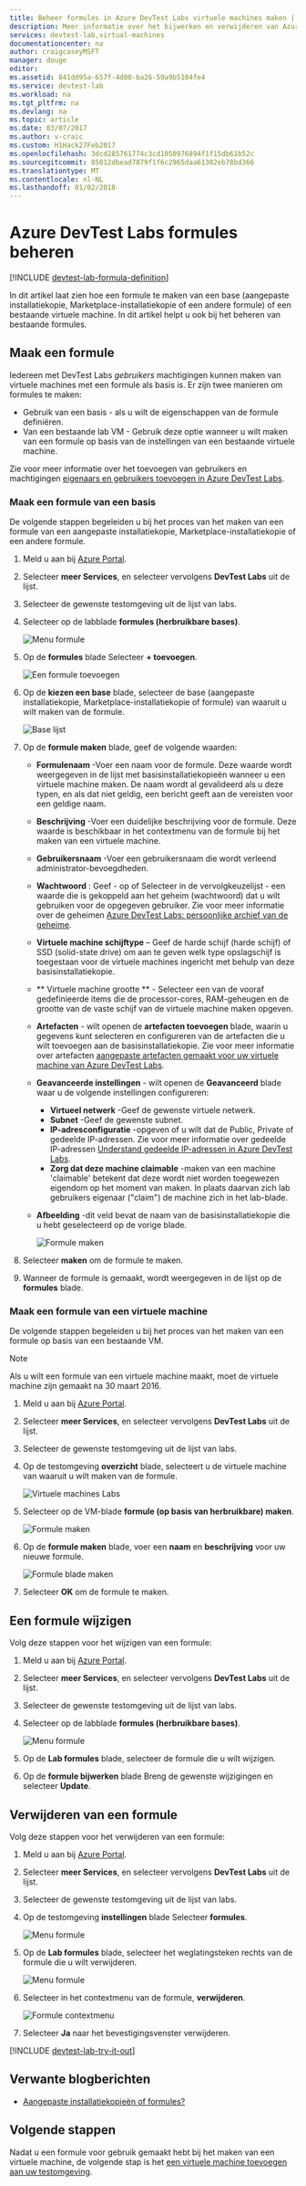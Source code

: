 ```yaml
---
title: Beheer formules in Azure DevTest Labs virtuele machines maken | Microsoft Docs
description: Meer informatie over het bijwerken en verwijderen van Azure DevTest Labs formules
services: devtest-lab,virtual-machines
documentationcenter: na
author: craigcaseyMSFT
manager: douge
editor: 
ms.assetid: 841dd95a-657f-4d80-ba26-59a9b5104fe4
ms.service: devtest-lab
ms.workload: na
ms.tgt_pltfrm: na
ms.devlang: na
ms.topic: article
ms.date: 03/07/2017
ms.author: v-craic
ms.custom: H1Hack27Feb2017
ms.openlocfilehash: 3dcd285761774c3cd1050976894f1f15db61b52c
ms.sourcegitcommit: 85012dbead7879f1f6c2965daa61302eb78bd366
ms.translationtype: MT
ms.contentlocale: nl-NL
ms.lasthandoff: 01/02/2018
---
```

# <a name="manage-azure-devtest-labs-formulas"></a>Azure DevTest Labs formules beheren

[!INCLUDE [devtest-lab-formula-definition](../../includes/devtest-lab-formula-definition.md)]

In dit artikel laat zien hoe een formule te maken van een base (aangepaste installatiekopie, Marketplace-installatiekopie of een andere formule) of een bestaande virtuele machine. In dit artikel helpt u ook bij het beheren van bestaande formules.

## <a name="create-a-formula"></a>Maak een formule
Iedereen met DevTest Labs *gebruikers* machtigingen kunnen maken van virtuele machines met een formule als basis is. Er zijn twee manieren om formules te maken: 

* Gebruik van een basis - als u wilt de eigenschappen van de formule definiëren.
* Van een bestaande lab VM - Gebruik deze optie wanneer u wilt maken van een formule op basis van de instellingen van een bestaande virtuele machine.

Zie voor meer informatie over het toevoegen van gebruikers en machtigingen [eigenaars en gebruikers toevoegen in Azure DevTest Labs](./devtest-lab-add-devtest-user.md).

### <a name="create-a-formula-from-a-base"></a>Maak een formule van een basis
De volgende stappen begeleiden u bij het proces van het maken van een formule van een aangepaste installatiekopie, Marketplace-installatiekopie of een andere formule.

1. Meld u aan bij [Azure Portal](http://go.microsoft.com/fwlink/p/?LinkID=525040).

2. Selecteer **meer Services**, en selecteer vervolgens **DevTest Labs** uit de lijst.

3. Selecteer de gewenste testomgeving uit de lijst van labs.  

4. Selecteer op de labblade **formules (herbruikbare bases)**.
   
    ![Menu formule](./media/devtest-lab-create-formulas/lab-settings-formulas.png)

5. Op de **formules** blade Selecteer **+ toevoegen**.
   
    ![Een formule toevoegen](./media/devtest-lab-create-formulas/add-formula.png)

6. Op de **kiezen een base** blade, selecteer de base (aangepaste installatiekopie, Marketplace-installatiekopie of formule) van waaruit u wilt maken van de formule.
   
    ![Base lijst](./media/devtest-lab-create-formulas/base-list.png)

7. Op de **formule maken** blade, geef de volgende waarden:
   
    * **Formulenaam** -Voer een naam voor de formule. Deze waarde wordt weergegeven in de lijst met basisinstallatiekopieën wanneer u een virtuele machine maken. De naam wordt al gevalideerd als u deze typen, en als dat niet geldig, een bericht geeft aan de vereisten voor een geldige naam.
    * **Beschrijving** -Voer een duidelijke beschrijving voor de formule. Deze waarde is beschikbaar in het contextmenu van de formule bij het maken van een virtuele machine.
    * **Gebruikersnaam** -Voer een gebruikersnaam die wordt verleend administrator-bevoegdheden.
    * **Wachtwoord** : Geef - op of Selecteer in de vervolgkeuzelijst - een waarde die is gekoppeld aan het geheim (wachtwoord) dat u wilt gebruiken voor de opgegeven gebruiker. Zie voor meer informatie over de geheimen [Azure DevTest Labs: persoonlijke archief van de geheime](https://azure.microsoft.com/updates/azure-devtest-labs-keep-your-secrets-safe-and-easy-to-use-with-the-new-personal-secret-store/).
    * **Virtuele machine schijftype** – Geef de harde schijf (harde schijf) of SSD (solid-state drive) om aan te geven welk type opslagschijf is toegestaan voor de virtuele machines ingericht met behulp van deze basisinstallatiekopie.
    * ** Virtuele machine grootte ** - Selecteer een van de vooraf gedefinieerde items die de processor-cores, RAM-geheugen en de grootte van de vaste schijf van de virtuele machine maken opgeven. 
    * **Artefacten** - wilt openen de **artefacten toevoegen** blade, waarin u gegevens kunt selecteren en configureren van de artefacten die u wilt toevoegen aan de basisinstallatiekopie. Zie voor meer informatie over artefacten [aangepaste artefacten gemaakt voor uw virtuele machine van Azure DevTest Labs](devtest-lab-artifact-author.md).
    * **Geavanceerde instellingen** - wilt openen de **Geavanceerd** blade waar u de volgende instellingen configureren:
        * **Virtueel netwerk** -Geef de gewenste virtuele netwerk.
        * **Subnet** -Geef de gewenste subnet.    
        * **IP-adresconfiguratie** -opgeven of u wilt dat de Public, Private of gedeelde IP-adressen. Zie voor meer informatie over gedeelde IP-adressen [Understand gedeelde IP-adressen in Azure DevTest Labs](./devtest-lab-shared-ip.md).
        * **Zorg dat deze machine claimable** -maken van een machine 'claimable' betekent dat deze wordt niet worden toegewezen eigendom op het moment van maken. In plaats daarvan zich lab gebruikers eigenaar ("claim") de machine zich in het lab-blade.     
    * **Afbeelding** -dit veld bevat de naam van de basisinstallatiekopie die u hebt geselecteerd op de vorige blade. 
     
       ![Formule maken](./media/devtest-lab-create-formulas/create-formula.png)

8. Selecteer **maken** om de formule te maken.

9. Wanneer de formule is gemaakt, wordt weergegeven in de lijst op de **formules** blade.

### <a name="create-a-formula-from-a-vm"></a>Maak een formule van een virtuele machine
De volgende stappen begeleiden u bij het proces van het maken van een formule op basis van een bestaande VM. 

> [!NOTE]
> Als u wilt een formule van een virtuele machine maakt, moet de virtuele machine zijn gemaakt na 30 maart 2016. 
> 
> 

1. Meld u aan bij [Azure Portal](http://go.microsoft.com/fwlink/p/?LinkID=525040).
2. Selecteer **meer Services**, en selecteer vervolgens **DevTest Labs** uit de lijst.
3. Selecteer de gewenste testomgeving uit de lijst van labs.  
4. Op de testomgeving **overzicht** blade, selecteert u de virtuele machine van waaruit u wilt maken van de formule.
   
    ![Virtuele machines Labs](./media/devtest-lab-create-formulas/my-vms.png)
5. Selecteer op de VM-blade **formule (op basis van herbruikbare) maken**.
   
    ![Formule maken](./media/devtest-lab-create-formulas/create-formula-menu.png)
6. Op de **formule maken** blade, voer een **naam** en **beschrijving** voor uw nieuwe formule.
   
    ![Formule blade maken](./media/devtest-lab-create-formulas/create-formula-blade.png)
7. Selecteer **OK** om de formule te maken.

## <a name="modify-a-formula"></a>Een formule wijzigen
Volg deze stappen voor het wijzigen van een formule:

1. Meld u aan bij [Azure Portal](http://go.microsoft.com/fwlink/p/?LinkID=525040).
2. Selecteer **meer Services**, en selecteer vervolgens **DevTest Labs** uit de lijst.
3. Selecteer de gewenste testomgeving uit de lijst van labs.  
4. Selecteer op de labblade **formules (herbruikbare bases)**.
   
    ![Menu formule](./media/devtest-lab-manage-formulas/lab-settings-formulas.png)
5. Op de **Lab formules** blade, selecteer de formule die u wilt wijzigen.
6. Op de **formule bijwerken** blade Breng de gewenste wijzigingen en selecteer **Update**.

## <a name="delete-a-formula"></a>Verwijderen van een formule
Volg deze stappen voor het verwijderen van een formule:

1. Meld u aan bij [Azure Portal](http://go.microsoft.com/fwlink/p/?LinkID=525040).
2. Selecteer **meer Services**, en selecteer vervolgens **DevTest Labs** uit de lijst.
3. Selecteer de gewenste testomgeving uit de lijst van labs.  
4. Op de testomgeving **instellingen** blade Selecteer **formules**.
   
    ![Menu formule](./media/devtest-lab-manage-formulas/lab-settings-formulas.png)
5. Op de **Lab formules** blade, selecteer het weglatingsteken rechts van de formule die u wilt verwijderen.
   
    ![Menu formule](./media/devtest-lab-manage-formulas/lab-formulas-blade.png)
6. Selecteer in het contextmenu van de formule, **verwijderen**.
   
    ![Formule contextmenu](./media/devtest-lab-manage-formulas/formula-delete-context-menu.png)
7. Selecteer **Ja** naar het bevestigingsvenster verwijderen.

[!INCLUDE [devtest-lab-try-it-out](../../includes/devtest-lab-try-it-out.md)]

## <a name="related-blog-posts"></a>Verwante blogberichten
* [Aangepaste installatiekopieën of formules?](https://blogs.msdn.microsoft.com/devtestlab/2016/04/06/custom-images-or-formulas/)

## <a name="next-steps"></a>Volgende stappen
Nadat u een formule voor gebruik gemaakt hebt bij het maken van een virtuele machine, de volgende stap is het [een virtuele machine toevoegen aan uw testomgeving](devtest-lab-add-vm.md).

